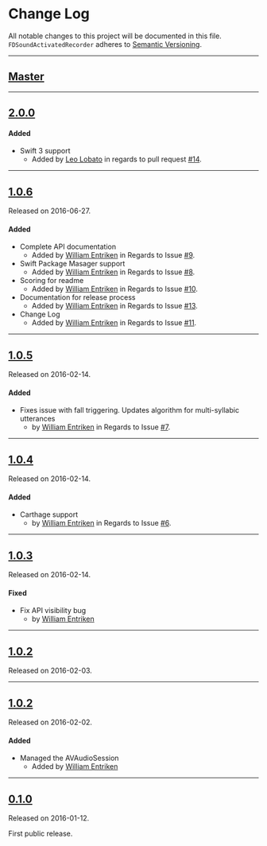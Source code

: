 # Change Log
All notable changes to this project will be documented in this file.
`FDSoundActivatedRecorder` adheres to [Semantic Versioning](http://semver.org/).

---

## [Master](https://github.com/fulldecent/FDSoundActivatedRecorder/compare/1.0.6...master)

---

## [2.0.0](https://github.com/fulldecent/FDSoundActivatedRecorder/releases/tag/2.0.0)

#### Added
- Swift 3 support
  - Added by [Leo Lobato](https://github.com/leolobato) in regards to pull
    request [#14](https://github.com/fulldecent/FDSoundActivatedRecorder/pull/14).

---

## [1.0.6](https://github.com/fulldecent/FDSoundActivatedRecorder/releases/tag/1.0.6)
Released on 2016-06-27.

#### Added
- Complete API documentation
  - Added by [William Entriken](https://github.com/fulldecent) in Regards to Issue
  [#9](https://github.com/fulldecent/FDSoundActivatedRecorder/issues/9).
- Swift Package Masager support
  - Added by [William Entriken](https://github.com/fulldecent) in Regards to Issue
  [#8](https://github.com/fulldecent/FDSoundActivatedRecorder/issues/8).
- Scoring for readme
  - Added by [William Entriken](https://github.com/fulldecent) in Regards to Issue
  [#10](https://github.com/fulldecent/FDSoundActivatedRecorder/issues/10).
- Documentation for release process
  - Added by [William Entriken](https://github.com/fulldecent) in Regards to Issue
  [#13](https://github.com/fulldecent/FDSoundActivatedRecorder/issues/13).
- Change Log
  - Added by [William Entriken](https://github.com/fulldecent) in Regards to Issue
  [#11](https://github.com/fulldecent/FDSoundActivatedRecorder/issues/11).

---

## [1.0.5](https://github.com/fulldecent/FDSoundActivatedRecorder/releases/tag/1.0.5)
Released on 2016-02-14.

#### Added

- Fixes issue with fall triggering. Updates algorithm for multi-syllabic utterances
  -  by [William Entriken](https://github.com/fulldecent) in Regards to Issue
  [#7](https://github.com/fulldecent/FDSoundActivatedRecorder/issues/7).

---

## [1.0.4](https://github.com/fulldecent/FDSoundActivatedRecorder/releases/tag/1.0.4)
Released on 2016-02-14.

#### Added

- Carthage support
  -  by [William Entriken](https://github.com/fulldecent) in Regards to Issue
  [#6](https://github.com/fulldecent/FDSoundActivatedRecorder/issues/6).

---

## [1.0.3](https://github.com/fulldecent/FDSoundActivatedRecorder/releases/tag/1.0.3)
Released on 2016-02-14.

#### Fixed

- Fix API visibility bug
  -  by [William Entriken](https://github.com/fulldecent)

---

## [1.0.2](https://github.com/fulldecent/FDSoundActivatedRecorder/releases/tag/1.0.2)
Released on 2016-02-03.

---

## [1.0.2](https://github.com/fulldecent/FDSoundActivatedRecorder/releases/tag/1.0.2)
Released on 2016-02-02.

#### Added
- Managed the AVAudioSession
  - Added by [William Entriken](https://github.com/fulldecent)

---

## [0.1.0](https://github.com/fulldecent/FDSoundActivatedRecorder/releases/tag/0.0.1)
Released on 2016-01-12.

First public release.

